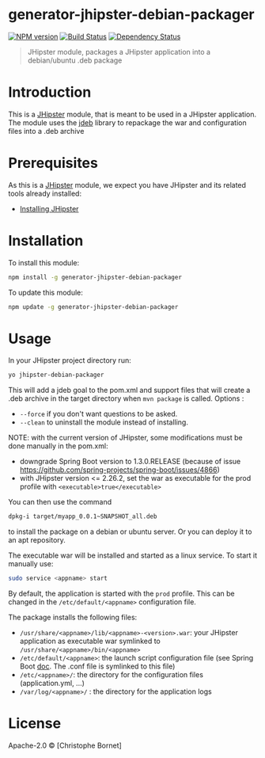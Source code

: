 # generator-jhipster-debian-packager
[![NPM version][npm-image]][npm-url] [![Build Status][travis-image]][travis-url] [![Dependency Status][daviddm-image]][daviddm-url]
> JHipster module, packages a JHipster application into a debian/ubuntu .deb package

# Introduction

This is a [JHipster](http://jhipster.github.io/) module, that is meant to be used in a JHipster application.
The module uses the [jdeb](https://github.com/tcurdt/jdeb) library to repackage the war and configuration files into a .deb archive

# Prerequisites

As this is a [JHipster](http://jhipster.github.io/) module, we expect you have JHipster and its related tools already installed:

- [Installing JHipster](https://jhipster.github.io/installation.html)

# Installation

To install this module:

```bash
npm install -g generator-jhipster-debian-packager
```

To update this module:
```bash
npm update -g generator-jhipster-debian-packager
```

# Usage

In your JHipster project directory run:
```bash
yo jhipster-debian-packager
```
This will add a jdeb goal to the pom.xml and support files that will create a .deb archive in the target directory when ```mvn package``` is called.
Options :
* ```--force``` if you don't want questions to be asked.
* ```--clean``` to uninstall the module instead of installing.

NOTE: with the current version of JHipster, some modifications must be done manually in the pom.xml:
* downgrade Spring Boot version to 1.3.0.RELEASE (because of issue https://github.com/spring-projects/spring-boot/issues/4866)
* with JHipster version <= 2.26.2, set the war as executable for the prod profile with ```<executable>true</executable>```

You can then use the command
```bash
dpkg-i target/myapp_0.0.1~SNAPSHOT_all.deb
```
to install the package on a debian or ubuntu server. Or you can deploy it to an apt repository.

The executable war will be installed and started as a linux service. To start it manually use:
```bash
sudo service <appname> start
```
By default, the application is started with the ```prod``` profile. This can be changed in the ```/etc/default/<appname>``` configuration file.

The package installs the following files:
* ```/usr/share/<appname>/lib/<appname>-<version>.war```: your JHipster application as executable war symlinked to ```/usr/share/<appname>/bin/<appname>```
* ```/etc/default/<appname>```: the launch script configuration file (see Spring Boot [doc](https://docs.spring.io/spring-boot/docs/current/reference/html/deployment-install.html#deployment-script-customization-conf-file). The .conf file is symlinked to this file)
* ```/etc/<appname>/```: the directory for the configuration files (application.yml, ...)
* ```/var/log/<appname>/``` : the directory for the application logs

# License

Apache-2.0 © [Christophe Bornet]

[npm-image]: https://img.shields.io/npm/v/generator-jhipster-debian-packager.svg
[npm-url]: https://npmjs.org/package/generator-jhipster-debian-packager
[travis-image]: https://travis-ci.org/cbornet/generator-jhipster-debian-packager.svg?branch=master
[travis-url]: https://travis-ci.org/cbornet/generator-jhipster-debian-packager
[daviddm-image]: https://david-dm.org/cbornet/generator-jhipster-debian-packager.svg?theme=shields.io
[daviddm-url]: https://david-dm.org/cbornet/generator-jhipster-module
